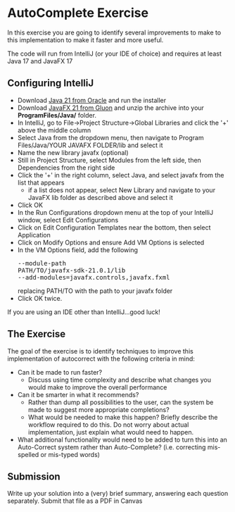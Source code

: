 # AutoComplete Exercise
In this exercise you are going to identify several improvements to make to this implementation to make it faster and more useful.

The code will run from IntelliJ (or your IDE of choice) and requires at least Java 17 and JavaFX 17

## Configuring IntelliJ
- Download [Java 21 from Oracle](https://download.oracle.com/java/21/latest/jdk-21_windows-x64_bin.msi) and run the installer
- Download [JavaFX 21 from Gluon](https://download2.gluonhq.com/openjfx/21.0.2/openjfx-21.0.2_windows-x64_bin-sdk.zip) and unzip the archive into your **ProgramFiles/Java/** folder.
- In IntelliJ, go to File->Project Structure->Global Libraries and click the '+' above the middle column
- Select Java from the dropdown menu, then navigate to Program Files/Java/YOUR JAVAFX FOLDER/lib and select it
- Name the new library javafx (optional)
- Still in Project Structure, select Modules from the left side, then Dependencies from the right side
- Click the '+' in the right column, select Java, and select javafx from the list that appears
  - if a list does not appear, select New Library and navigate to your JavaFX lib folder as described above and select it
- Click OK
- In the Run Configurations dropdown menu at the top of your IntelliJ window, select Edit Configurations
- Click on Edit Configuration Templates near the bottom, then select Application
- Click on Modify Options and ensure Add VM Options is selected
- In the VM Options field, add the following <pre>--module-path PATH/TO/javafx-sdk-21.0.1/lib --add-modules=javafx.controls,javafx.fxml</pre> replacing PATH/TO with the path to your javafx folder
- Click OK twice.

If you are using an IDE other than IntelliJ...good luck!

## The Exercise
The goal of the exercise is to identify techniques to improve this implementation of autocorrect with the following criteria in mind:
- Can it be made to run faster?
  - Discuss using time complexity and describe what changes you would make to improve the overall performance
- Can it be smarter in what it recommends?
  - Rather than dump all possibilities to the user, can the system be made to suggest more appropriate completions?
  - What would be needed to make this happen? Briefly describe the workflow required to do this. Do not worry about actual implementation, just explain what would need to happen.
- What additional functionality would need to be added to turn this into an Auto-Correct system rather than Auto-Complete? (i.e. correcting mis-spelled or mis-typed words)

## Submission
Write up your solution into a (very) brief summary, answering each question separately. Submit that file as a PDF in Canvas
